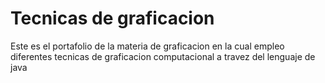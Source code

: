# Tecnicas de graficacion

Este es el portafolio de la materia de graficacion en la cual empleo diferentes tecnicas de graficacion computacional a travez del lenguaje de java
